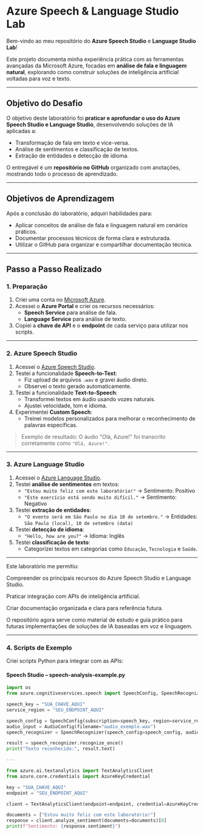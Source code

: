 # Azure Speech & Language Studio Lab

Bem-vindo ao meu repositório do **Azure Speech Studio** e **Language Studio Lab**!  

Este projeto documenta minha experiência prática com as ferramentas avançadas da Microsoft Azure, focadas em **análise de fala e linguagem natural**, explorando como construir soluções de inteligência artificial voltadas para voz e texto.

---

## Objetivo do Desafio

O objetivo deste laboratório foi **praticar e aprofundar o uso do Azure Speech Studio e Language Studio**, desenvolvendo soluções de IA aplicadas a:

- Transformação de fala em texto e vice-versa.
- Análise de sentimentos e classificação de textos.
- Extração de entidades e detecção de idioma.

O entregável é um **repositório no GitHub** organizado com anotações, mostrando todo o processo de aprendizado.

---

## Objetivos de Aprendizagem

Após a conclusão do laboratório, adquiri habilidades para:

- Aplicar conceitos de análise de fala e linguagem natural em cenários práticos.
- Documentar processos técnicos de forma clara e estruturada.
- Utilizar o GitHub para organizar e compartilhar documentação técnica.

---

## Passo a Passo Realizado

### **1. Preparação**

1. Criei uma conta no [Microsoft Azure](https://azure.microsoft.com/pt-br/).
2. Acessei o **Azure Portal** e criei os recursos necessários:
   - **Speech Service** para análise de fala.
   - **Language Service** para análise de texto.
3. Copiei a **chave de API** e o **endpoint** de cada serviço para utilizar nos scripts.

---

### **2. Azure Speech Studio**

1. Acessei o [Azure Speech Studio](https://speech.microsoft.com/).
2. Testei a funcionalidade **Speech-to-Text**:
   - Fiz upload de arquivos `.wav` e gravei áudio direto.
   - Observei o texto gerado automaticamente.
3. Testei a funcionalidade **Text-to-Speech**:
   - Transformei textos em áudio usando vozes naturais.
   - Ajustei velocidade, tom e idioma.
4. Experimentei **Custom Speech**:
   - Treinei modelos personalizados para melhorar o reconhecimento de palavras específicas.

> Exemplo de resultado: O áudio "Olá, Azure!" foi transcrito corretamente como `"Olá, Azure!"`.

---

### **3. Azure Language Studio**

1. Acessei o [Azure Language Studio](https://language.microsoft.com/).
2. Testei **análise de sentimentos** em textos:
   - `"Estou muito feliz com este laboratório!"` → Sentimento: Positivo
   - `"Este exercício está sendo muito difícil."` → Sentimento: Negativo
3. Testei **extração de entidades**:
   - `"O evento será em São Paulo no dia 10 de setembro."` → Entidades: `São Paulo (local), 10 de setembro (data)`
4. Testei **detecção de idioma**:
   - `"Hello, how are you?"` → Idioma: Inglês
5. Testei **classificação de texto**:
   - Categorizei textos em categorias como `Educação`, `Tecnologia` e `Saúde`.
     
---

Este laboratório me permitiu:

Compreender os principais recursos do Azure Speech Studio e Language Studio.

Praticar integração com APIs de inteligência artificial.

Criar documentação organizada e clara para referência futura.

O repositório agora serve como material de estudo e guia prático para futuras implementações de soluções de IA baseadas em voz e linguagem.

---

### **4. Scripts de Exemplo**

Criei scripts Python para integrar com as APIs:

#### **Speech Studio – speech-analysis-example.py**

```python
import os
from azure.cognitiveservices.speech import SpeechConfig, SpeechRecognizer, AudioConfig

speech_key = "SUA_CHAVE_AQUI"
service_region = "SEU_ENDPOINT_AQUI"

speech_config = SpeechConfig(subscription=speech_key, region=service_region)
audio_input = AudioConfig(filename="audio_exemplo.wav")
speech_recognizer = SpeechRecognizer(speech_config=speech_config, audio_config=audio_input)

result = speech_recognizer.recognize_once()
print("Texto reconhecido:", result.text)

---

from azure.ai.textanalytics import TextAnalyticsClient
from azure.core.credentials import AzureKeyCredential

key = "SUA_CHAVE_AQUI"
endpoint = "SEU_ENDPOINT_AQUI"

client = TextAnalyticsClient(endpoint=endpoint, credential=AzureKeyCredential(key))

documents = ["Estou muito feliz com este laboratório!"]
response = client.analyze_sentiment(documents=documents)[0]
print(f"Sentimento: {response.sentiment}")
